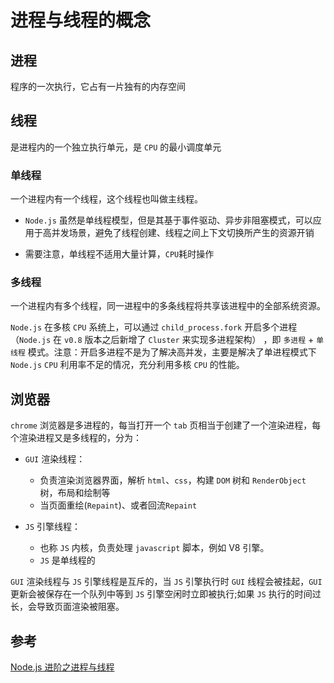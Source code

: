 # 进程与线程的概念

## 进程

程序的一次执行，它占有一片独有的内存空间

## 线程

是进程内的一个独立执行单元，是 `CPU` 的最小调度单元

### 单线程

一个进程内有一个线程，这个线程也叫做主线程。

- `Node.js` 虽然是单线程模型，但是其基于事件驱动、异步非阻塞模式，可以应用于高并发场景，避免了线程创建、线程之间上下文切换所产生的资源开销

- 需要注意，单线程不适用大量计算，`CPU`耗时操作

### 多线程

一个进程内有多个线程，同一进程中的多条线程将共享该进程中的全部系统资源。

`Node.js` 在多核 `CPU` 系统上，可以通过 `child_process.fork` 开启多个进程（`Node.js` 在 `v0.8` 版本之后新增了 `Cluster` 来实现多进程架构） ，即 `多进程` + `单线程` 模式。注意：开启多进程不是为了解决高并发，主要是解决了单进程模式下 `Node.js` `CPU` 利用率不足的情况，充分利用多核 `CPU` 的性能。

## 浏览器

`chrome` 浏览器是多进程的，每当打开一个 `tab` 页相当于创建了一个渲染进程，每个渲染进程又是多线程的，分为：

- `GUI` 渲染线程：

  - 负责渲染浏览器界面，解析 `html`、`css`，构建 `DOM` 树和 `RenderObject` 树，布局和绘制等
  - 当页面重绘(`Repaint`)、或者回流`Repaint`

- `JS` 引擎线程：
  - 也称 `JS` 内核，负责处理 `javascript` 脚本，例如 V8 引擎。
  - `JS` 是单线程的

`GUI` 渲染线程与 `JS` 引擎线程是互斥的，当 `JS` 引擎执行时 `GUI` 线程会被挂起，`GUI` 更新会被保存在一个队列中等到 `JS` 引擎空闲时立即被执行;如果 `JS` 执行的时间过长，会导致页面渲染被阻塞。

## 参考

[Node.js 进阶之进程与线程](https://zhuanlan.zhihu.com/p/94613627)
